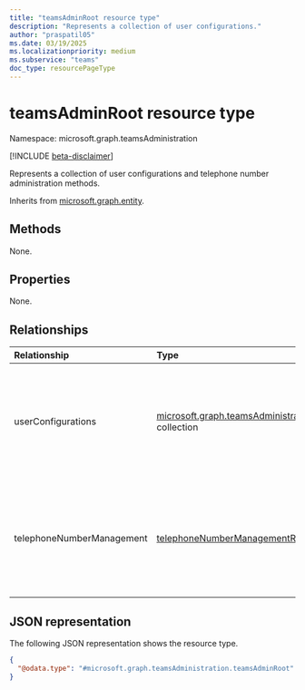 ```yaml
---
title: "teamsAdminRoot resource type"
description: "Represents a collection of user configurations."
author: "praspatil05"
ms.date: 03/19/2025
ms.localizationpriority: medium
ms.subservice: "teams"
doc_type: resourcePageType
---
```


# teamsAdminRoot resource type

Namespace: microsoft.graph.teamsAdministration

[!INCLUDE [beta-disclaimer](../../includes/beta-disclaimer.md)]

Represents a collection of user configurations and telephone number administration methods.

Inherits from [microsoft.graph.entity](../resources/entity.md).

## Methods

None.

## Properties

None.

## Relationships

|Relationship|Type|Description|
|:---|:---|:---|
|userConfigurations|[microsoft.graph.teamsAdministration.teamsUserConfiguration](../resources/teamsadministration-teamsuserconfiguration.md) collection|Represents the configuration information of users who have accounts hosted on Microsoft Teams.|
|telephoneNumberManagement|[telephoneNumberManagementRoot](../resources/teamsadministration-telephonenumbermanagementroot.md)|Represents telephone number management operations for users accounts hosted on Microsoft Teams.|

## JSON representation

The following JSON representation shows the resource type.
<!-- {
  "blockType": "resource",
  "keyProperty": "id",
  "@odata.type": "microsoft.graph.teamsAdministration.teamsAdminRoot",
  "openType": false
}
-->
``` json
{
  "@odata.type": "#microsoft.graph.teamsAdministration.teamsAdminRoot"
}
```

